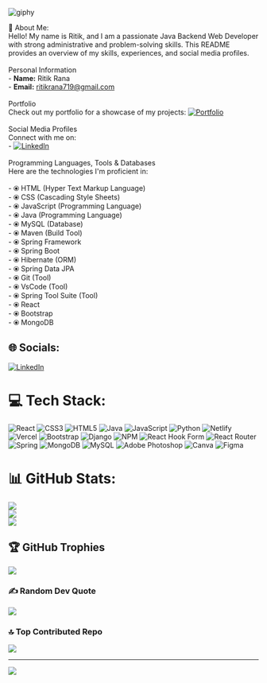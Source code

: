 ![giphy](https://github.com/ritikrana0169/ritikrana0169/assets/99540875/f9dfbd97-a330-4ba8-86ff-1099a5cdd8d9) 

💫 About Me:
<br>Hello! My name is Ritik, and I am a passionate Java Backend Web Developer with strong administrative and problem-solving skills. This README provides an overview of my skills, experiences, and social media profiles.<br><br> Personal Information<br>- **Name:** Ritik Rana<br>- **Email:** ritikrana719@gmail.com<br><br>Portfolio<br>Check out my portfolio for a showcase of my projects: [![Portfolio](https://img.shields.io/badge/Portfolio-ritikrana0169.github.io-blue)](https://ritikrana0169.github.io/)<br><br> Social Media Profiles<br>Connect with me on:<br>- [![LinkedIn](https://img.shields.io/badge/LinkedIn-ritikrana0169-blue)](https://www.linkedin.com/in/ritikrana0169)<br><br>Programming Languages, Tools & Databases<br>Here are the technologies I'm proficient in:<br><br>- ⦿ HTML (Hyper Text Markup Language)<br>- ⦿ CSS (Cascading Style Sheets)<br>- ⦿ JavaScript (Programming Language)<br>- ⦿ Java (Programming Language)<br>- ⦿ MySQL (Database)<br>- ⦿ Maven (Build Tool)<br>- ⦿ Spring Framework<br>- ⦿ Spring Boot<br>- ⦿ Hibernate (ORM)<br>- ⦿ Spring Data JPA<br>- ⦿ Git (Tool)<br>- ⦿ VsCode (Tool)<br>- ⦿ Spring Tool Suite (Tool)<br>- ⦿ React<br>- ⦿ Bootstrap<br>- ⦿ MongoDB<br> 


## 🌐 Socials:
[![LinkedIn](https://img.shields.io/badge/LinkedIn-%230077B5.svg?logo=linkedin&logoColor=white)](https://linkedin.com/in/https://www.linkedin.com/in/ritik-rana-up17/) 

# 💻 Tech Stack:
![React](https://img.shields.io/badge/react-%2320232a.svg?style=for-the-badge&logo=react&logoColor=%2361DAFB) ![CSS3](https://img.shields.io/badge/css3-%231572B6.svg?style=for-the-badge&logo=css3&logoColor=white) ![HTML5](https://img.shields.io/badge/html5-%23E34F26.svg?style=for-the-badge&logo=html5&logoColor=white) ![Java](https://img.shields.io/badge/java-%23ED8B00.svg?style=for-the-badge&logo=openjdk&logoColor=white) ![JavaScript](https://img.shields.io/badge/javascript-%23323330.svg?style=for-the-badge&logo=javascript&logoColor=%23F7DF1E) ![Python](https://img.shields.io/badge/python-3670A0?style=for-the-badge&logo=python&logoColor=ffdd54) ![Netlify](https://img.shields.io/badge/netlify-%23000000.svg?style=for-the-badge&logo=netlify&logoColor=#00C7B7) ![Vercel](https://img.shields.io/badge/vercel-%23000000.svg?style=for-the-badge&logo=vercel&logoColor=white) ![Bootstrap](https://img.shields.io/badge/bootstrap-%238511FA.svg?style=for-the-badge&logo=bootstrap&logoColor=white) ![Django](https://img.shields.io/badge/django-%23092E20.svg?style=for-the-badge&logo=django&logoColor=white) ![NPM](https://img.shields.io/badge/NPM-%23CB3837.svg?style=for-the-badge&logo=npm&logoColor=white) ![React Hook Form](https://img.shields.io/badge/React%20Hook%20Form-%23EC5990.svg?style=for-the-badge&logo=reacthookform&logoColor=white) ![React Router](https://img.shields.io/badge/React_Router-CA4245?style=for-the-badge&logo=react-router&logoColor=white) ![Spring](https://img.shields.io/badge/spring-%236DB33F.svg?style=for-the-badge&logo=spring&logoColor=white) ![MongoDB](https://img.shields.io/badge/MongoDB-%234ea94b.svg?style=for-the-badge&logo=mongodb&logoColor=white) ![MySQL](https://img.shields.io/badge/mysql-%2300000f.svg?style=for-the-badge&logo=mysql&logoColor=white) ![Adobe Photoshop](https://img.shields.io/badge/adobe%20photoshop-%2331A8FF.svg?style=for-the-badge&logo=adobe%20photoshop&logoColor=white) ![Canva](https://img.shields.io/badge/Canva-%2300C4CC.svg?style=for-the-badge&logo=Canva&logoColor=white) ![Figma](https://img.shields.io/badge/figma-%23F24E1E.svg?style=for-the-badge&logo=figma&logoColor=white)
# 📊 GitHub Stats:
![](https://github-readme-stats.vercel.app/api?username=ritikrana0169&theme=dark&hide_border=false&include_all_commits=true&count_private=true)<br/>
![](https://github-readme-streak-stats.herokuapp.com/?user=ritikrana0169&theme=dark&hide_border=false)<br/>
![](https://github-readme-stats.vercel.app/api/top-langs/?username=ritikrana0169&theme=dark&hide_border=false&include_all_commits=true&count_private=true&layout=compact)

## 🏆 GitHub Trophies
![](https://github-profile-trophy.vercel.app/?username=ritikrana0169&theme=tokyonight&no-frame=false&no-bg=true&margin-w=4)

### ✍️ Random Dev Quote
![](https://quotes-github-readme.vercel.app/api?type=vetical&theme=radical)

### 🔝 Top Contributed Repo
![](https://github-contributor-stats.vercel.app/api?username=ritikrana0169&limit=5&theme=dark&combine_all_yearly_contributions=true)

---
[![](https://visitcount.itsvg.in/api?id=ritikrana0169&icon=1&color=1)](https://visitcount.itsvg.in)

<!-- Proudly created with GPRM ( https://gprm.itsvg.in ) -->
